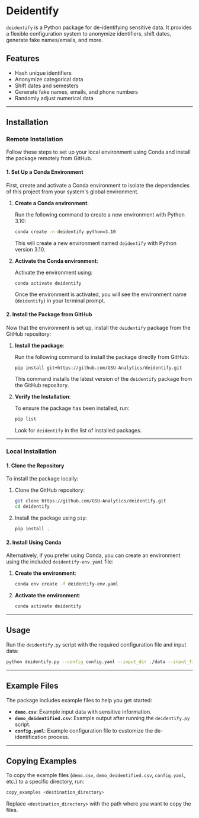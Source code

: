 # Deidentify

`deidentify` is a Python package for de-identifying sensitive data. It provides a flexible configuration system to anonymize identifiers, shift dates, generate fake names/emails, and more.

## Features

- Hash unique identifiers
- Anonymize categorical data
- Shift dates and semesters
- Generate fake names, emails, and phone numbers
- Randomly adjust numerical data

---

## Installation

### Remote Installation

Follow these steps to set up your local environment using Conda and install the package remotely from GitHub.

#### 1. Set Up a Conda Environment

First, create and activate a Conda environment to isolate the dependencies of this project from your system's global environment.

1. **Create a Conda environment**:
   
   Run the following command to create a new environment with Python 3.10:

   ```bash
   conda create -n deidentify python=3.10
   ```

   This will create a new environment named `deidentify` with Python version 3.10.

2. **Activate the Conda environment**:

   Activate the environment using:

   ```bash
   conda activate deidentify
   ```

   Once the environment is activated, you will see the environment name (`deidentify`) in your terminal prompt.

#### 2. Install the Package from GitHub

Now that the environment is set up, install the `deidentify` package from the GitHub repository:

1. **Install the package**:
   
   Run the following command to install the package directly from GitHub:

   ```bash
   pip install git+https://github.com/GSU-Analytics/deidentify.git
   ```

   This command installs the latest version of the `deidentify` package from the GitHub repository.

2. **Verify the Installation**:

   To ensure the package has been installed, run:

   ```bash
   pip list
   ```

   Look for `deidentify` in the list of installed packages.

---

### Local Installation

#### 1. Clone the Repository

To install the package locally:

1. Clone the GitHub repository:
   ```bash
   git clone https://github.com/GSU-Analytics/deidentify.git
   cd deidentify
   ```

2. Install the package using `pip`:
   ```bash
   pip install .
   ```

#### 2. Install Using Conda

Alternatively, if you prefer using Conda, you can create an environment using the included `deidentify-env.yaml` file:

1. **Create the environment**:
   ```bash
   conda env create -f deidentify-env.yaml
   ```

2. **Activate the environment**:
   ```bash
   conda activate deidentify
   ```

---

## Usage

Run the `deidentify.py` script with the required configuration file and input data:

```bash
python deidentify.py --config config.yaml --input_dir ./data --input_file demo.csv
```

---

## Example Files

The package includes example files to help you get started:

- **`demo.csv`**: Example input data with sensitive information.
- **`demo_deidentified.csv`**: Example output after running the `deidentify.py` script.
- **`config.yaml`**: Example configuration file to customize the de-identification process.

---

## Copying Examples

To copy the example files (`demo.csv`, `demo_deidentified.csv`, `config.yaml`, etc.) to a specific directory, run:

```bash
copy_examples <destination_directory>
```

Replace `<destination_directory>` with the path where you want to copy the files.
